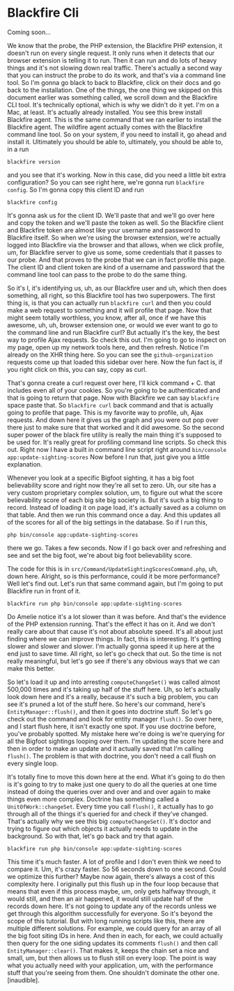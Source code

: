 # Blackfire Cli

Coming soon...

We know that the probe, the PHP extension, the Blackfire PHP extension, it doesn't
run on every single request. It only runs when it detects that our browser extension
is telling it to run. Then it can run and do lots of heavy things and it's not
slowing down real traffic. There's actually a second way that you can instruct the
probe to do its work, and that's via a command line tool. So I'm gonna go black to
back to Blackfire, click on their docs and go back to the installation. One of the
things, the one thing we skipped on this document earlier was something called, we
scroll down and the Blackfire CLI tool. It's technically optional, which is why we
didn't do it yet. I'm on a Mac, at least. It's actually already installed. You see
this brew install Blackfire agent. This is the same command that we ran earlier to
install the Blackfire agent. The wildfire agent actually comes with the Blackfire
command line tool. So on your system, if you need to install it, go ahead and install
it. Ultimately you should be able to, ultimately, you should be able to, in a run

```terminal
blackfire version
```

and you see that it's
working. Now in this case, did you need a little bit extra configuration? So you can
see right here, we're gonna run `blackfire config`. So I'm gonna copy this client ID
and run 

```terminal
blackfire config
```

It's gonna ask us for the client ID. We'll paste that and
we'll go over here and copy the token and we'll paste the token as well. So the
Blackfire client and Blackfire token are almost like your username and password to
Blackfire itself. So when we're using the browser extension, we're actually logged
into Blackfire via the browser and that allows, when we click profile, um, for
Blackfire server to give us some, some credentials that it passes to our probe. And
that proves to the probe that we can in fact profile this page. The client ID and
client token are kind of a username and password that the command line tool can pass
to the probe to do the same thing.

So it's I, it's identifying us, uh, as our Blackfire user and uh, which then does
something, all right, so this Blackfire tool has two superpowers. The first thing is,
is that you can actually run `blackfire curl` and then you could make a web request to
something and it will profile that page. Now that might seem totally worthless, you
know, after all, once if we have this awesome, uh, uh, browser extension one, or
would we ever want to go to the command line and run Blackfire curl? But actually
it's the key, the best way to profile Ajax requests. So check this out. I'm going to
go to inspect on my page, open up my network tools here, and then refresh. Notice I'm
already on the XHR thing here. So you can see the `github-organization` requests come
up that loaded this sidebar over here. Now the fun fact is, if you right click on
this, you can say, copy as curl.

That's gonna create a curl request over here, I'll kick command + C. that includes even
all of your cookies. So you're going to be authenticated and that is going to return
that page. Now with Blackfire we can say `blackfire` space paste that. So `blackfire curl`
back command and that is actually going to profile that page. This is my
favorite way to profile, uh, Ajax requests. And down here it gives us the graph and
you were out pop over there just to make sure that that worked and it did awesome. So
the second super power of the black fire utility is really the main thing it's
supposed to be used for. It's really great for profiling command line scripts. So
check this out. Right now I have a built in command line script right around 
`bin/console app:update-sighting-scores` Now before I run that, just give you a
little explanation.

Whenever you look at a specific Bigfoot sighting, it has a big foot believability
score and right now they're all set to zero. Uh, our site has a very custom
proprietary complex solution, um, to figure out what the score believability score of
each big site big society is. But it's such a big thing to record. Instead of loading
it on page load, it's actually saved as a column on that table. And then we run this
command once a day. And this updates all of the scores for all of the big settings in
the database. So if I run this, 

```terminal-silent
php bin/console app:update-sighting-scores
```

there we go. Takes a few seconds. Now if I go back
over and refreshing and see and set the big foot, we're about big foot believability
score.

The code for this is in `src/Command/UpdateSightingScoresCommand.php`, uh, down here.
Alright, so is this performance, could it be more performance? Well let's find out.
Let's run that same command again, but I'm going to put Blackfire run in front of it.

```terminal-silent
blackfire run php bin/console app:update-sighting-scores
```

Do Amelie notice it's a lot slower than it was before. And that's the evidence of the
PHP extension running. That's the effect it has on it. And we don't really care about
that cause it's not about absolute speed. It's all about just finding where we can
improve things. In fact, this is interesting. It's getting slower and slower and
slower. I'm actually gonna speed it up here at the end just to save time. All right,
so let's go check that out. So the time is not really meaningful, but let's go see if
there's any obvious ways that we can make this better.

So let's load it up and into arresting `computeChangeSet()` was called almost 500,000
times and it's taking up half of the stuff here. Uh, so let's actually look down here
and it's a really, because it's such a big problem, you can see it's pruned a lot of
the stuff here. So here's our command, here's `EntityManager::flush()`, and then it goes
into doctrine stuff. So let's go check out the command and look for entity manager
`flush()`. So over here, and I start flush here, it isn't exactly one spot. If you use
doctrine before, you've probably spotted. My mistake here we're doing is we're
querying for all the Bigfoot sightings looping over them. I'm updating the score here
and then in order to make an update and it actually saved that I'm calling `flush()`. The
problem is that with doctrine, you don't need a call flush on every single loop.

It's totally fine to move this down here at the end. What it's going to do then is
it's going to try to make just one query to do all the queries at one time instead of
doing the queries over and over and and over again to make things even more complex.
Doctrine has something called a `UnitOfWork::changeSet`. Every time you call `flush()`,
it actually has to go through all of the things it's queried for and check if they've
changed. That's actually why we see this big `computeChangeSet()`. It's doctor and
trying to figure out which objects it actually needs to update in the background. So
with that, let's go back and try that again.

```terminal-silent
blackfire run php bin/console app:update-sighting-scores
```

This time it's much faster. A lot of profile and I don't even think we need to
compare it. Um, it's crazy faster. So 56 seconds down to one second. Could we
optimize this further? Maybe now again, there's always a cost of this complexity
here. I originally put this flush up in the four loop because that means that even if
this process maybe, um, only gets halfway through, it would still, and then an air
happened, it would still update half of the records down here. It's not going to
update any of the records unless we get through this algorithm successfully for
everyone. So it's beyond the scope of this tutorial. But with long running scripts
like this, there are multiple different solutions. For example, we could query for an
array of all the big foot siting IDs in here. And then in each, for each, we could
actually then query for the one siding updates its comments `flush()` and then call
`EntityManager::clear()`. That makes it, keeps the chain set a nice and small, um, but
then allows us to flush still on every loop. The point is way what you actually need
with your application, um, with the performance stuff that you're seeing from them.
One shouldn't dominate the other one. [inaudible].